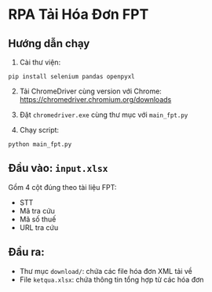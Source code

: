 # RPA Tải Hóa Đơn FPT

## Hướng dẫn chạy

1. Cài thư viện:
```
pip install selenium pandas openpyxl
```

2. Tải ChromeDriver cùng version với Chrome:
https://chromedriver.chromium.org/downloads

3. Đặt `chromedriver.exe` cùng thư mục với `main_fpt.py`

4. Chạy script:
```
python main_fpt.py
```

## Đầu vào: `input.xlsx`
Gồm 4 cột đúng theo tài liệu FPT:
- STT
- Mã tra cứu
- Mã số thuế
- URL tra cứu

## Đầu ra:
- Thư mục `download/`: chứa các file hóa đơn XML tải về
- File `ketqua.xlsx`: chứa thông tin tổng hợp từ các hóa đơn